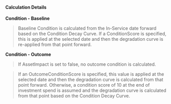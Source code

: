 
#### Calculation Details

**Condition - Baseline**

> Baseline Condition is calculated from the In-Service date forward based on the Condition Decay Curve.  If a ConditionScore is specified, this is applied at the selected date and then the degradation curve is re-applied from that point forward.

**Condition - Outcome**

> If AssetImpact is set to false, no outcome condition is calculated.

> If an OutcomeConditionScore is specified, this value is applied at the selected date and then the degradation curve is calculated from that point forward. Otherwise, a condition score of 10 at the end of investment spend is assumed and the degradation curve is calculated from that point based on the Condition Decay Curve.  

